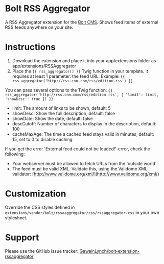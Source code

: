 Bolt RSS Aggregator
===================

A RSS Aggregator extension for the [Bolt CMS](https://www.bolt.cm). Shows feed items of
external RSS feeds anywhere on your site.

Instructions
============

 1. Download the extension and place it into your app/extensions folder as
    app/extensions/RSSAggregator
 2. Place the `{{ rss_aggregator() }}` Twig function in your template. It requires at
    least 1 parameter: the feed URL. Example: `{{ rss_aggregator('http://rss.cnn.com/rss/edition.rss') }}`

You can pass several options to the Twig function:
`{{ rss_aggregator('http://rss.cnn.com/rss/edition.rss', { 'limit': limit, 'showDesc': true }) }}`

 - limit: The amount of links to be shown, default: 5
 - showDesc: Show the full description, default: false
 - showDate: Show the date, default: false
 - descCutoff: Number of characters to display in the description, default: 100
 - cacheMaxAge: The time a cached feed stays valid in minutes, default: 15, set to 0 to disable caching

If you get the error 'External feed could not be loaded!'-error, check the following:

 - Your webserver must be allowed to fetch URLs from the 'outside world'
 - The feed must be valid XML. Validate this, using the Validome XML validator:
   [http://www.validome.org/xml/](http://www.validome.org/xml/)

Customization
=============

Override the CSS styles defined in `extensions/vendor/bolt/rssaaggregator/css/rssaggregator.css`
in your own stylesheet.

Support
=======

Please use the GitHub issue tracker: [GawainLynch/bolt-extension-rssaggregator](https://github.com/GawainLynch/bolt-extension-rssaggregator/issues)
